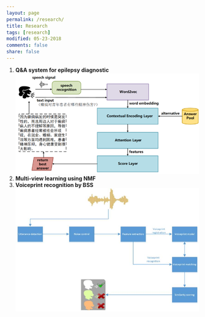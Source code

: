 ```yaml
---
layout: page
permalink: /research/
title: Research
tags: [research]
modified: 05-23-2018
comments: false
share: false
---
```

<ol>

  <li><b> Q&A system for epilepsy diagnostic<br>
  <img src="../images/QA.png">
  <li><b> Multi-view learning using NMF<br>
  <!--<img src="../images/multiview.png">-->
  <li><b> Voiceprint recognition by BSS<br>
  <img src="../images/voiceprint1.jpg">
  <!--<li><b> Manifold optimization-based analysis dictionary learning with an L1/2-norm regularizer<br><br>
  <img src="../images/nn.png">-->
    




